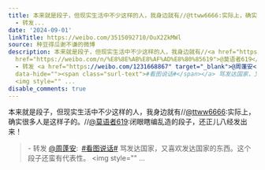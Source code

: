 ```yaml
---
title: 本来就是段子，但现实生活中不少这样的人，我身边就有//@ttww6666:实际上，确实很多人是这样子的。//@莫语者619:闭眼瞎编乱造的段子，还正儿八经发出来！
  - 转发...
date: '2024-09-01'
linkTitle: https://weibo.com/3515092710/OuX2ZkMWl
source: 种豆得瓜谢不谦的微博
description: 本来就是段子，但现实生活中不少这样的人，我身边就有//<a href="https://weibo.com/n/ttww6666">@ttww6666</a>:实际上，确实很多人是这样子的。//<a
  href="https://weibo.com/n/%E8%8E%AB%E8%AF%AD%E8%80%85619">@莫语者619</a>:闭眼瞎编乱造的段子，还正儿八经发出来！<br><blockquote>
  - 转发 <a href="https://weibo.com/1231668867" target="_blank">@周蓬安</a>: <a href="https://m.weibo.cn/search?containerid=231522type%3D1%26t%3D10%26q%3D%23%E7%9C%8B%E5%9B%BE%E8%AF%B4%E8%AF%9D%23&amp;isnewpage=1"
  data-hide=""><span class="surl-text">#看图说话#</span></a> 骂发达国家，又喜欢发达国家的东西。这个段子还蛮有代表性。
  <img style="" ...
disable_comments: true
---
```

本来就是段子，但现实生活中不少这样的人，我身边就有//<a href="https://weibo.com/n/ttww6666">@ttww6666</a>:实际上，确实很多人是这样子的。//<a href="https://weibo.com/n/%E8%8E%AB%E8%AF%AD%E8%80%85619">@莫语者619</a>:闭眼瞎编乱造的段子，还正儿八经发出来！<br><blockquote> - 转发 <a href="https://weibo.com/1231668867" target="_blank">@周蓬安</a>: <a href="https://m.weibo.cn/search?containerid=231522type%3D1%26t%3D10%26q%3D%23%E7%9C%8B%E5%9B%BE%E8%AF%B4%E8%AF%9D%23&amp;isnewpage=1" data-hide=""><span class="surl-text">#看图说话#</span></a> 骂发达国家，又喜欢发达国家的东西。这个段子还蛮有代表性。 <img style="" ...